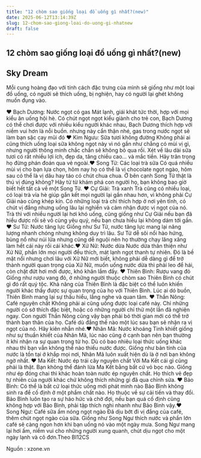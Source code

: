 ```yaml
---
title: "12 chòm sao giống loại đồ uống gì nhất?(new)"
date: 2025-06-12T13:14:39Z
slug: 12-chom-sao-giong-loai-do-uong-gi-nhatnew
draft: false
---
```


## 12 chòm sao giống loại đồ uống gì nhất?(new)

## Sky Dream

Mỗi cung hoàng đạo với tính cách đặc trưng của mình sẽ giống như một loại đồ uống, có người sẽ thích uống, bị nghiện, hay có người lại ghét không muốn đụng vào.
 
♥ Bạch Dương: Nước ngọt có gas
Mát lạnh, giái khát tức thời, hợp với mọi kiểu ăn uống hội hè. Có chút ngọt ngọt kiểu giành cho trẻ con, Bạch Dương có thể chơi được với nhiều kiểu người khác nhau, Bạch Dương thích hợp với niềm vui hơn là nỗi buồn. nhưng này cẩn thận nhé, gas trong nước ngọt sẽ làm bạn sặc cay mũi đó
♥ Kim Ngưu: Sữa tươi không đường
Không phải ai cũng thích uống loại sữa không ngọt này vì nó gần như chẳng có mùi vị gì, nhưng người thông minh chắc chắn sẽ không bỏ qua rồi. Xét về lâu dài sữa tươi có rất nhiều lợi ích, đẹp da, tăng chiều cao… và mắc tiền. Hãy trân trọng họ đừng phán đoán qua vẻ ngoài.♥ Song Tử: Các loại trà sữa
Có quá nhiều mùi vị cho bạn lựa chọn, hôm nay họ có thể là vị chocolate ngọt ngào, hôm sau có thể là vị dâu hay táo có chút chua chua. Ở bên cạnh Song Tử thật là thú vị đúng không? Hãy từ từ khám phá con người họ, bạn không bao giờ biết hết tất cả về một Song Tử.
♥ Cự Giải: Trà xanh
Trà cũng có nhiều loại, có loại trà vỉa hè giúp gắn kết mọi người lại gần nhau hơn, vì không phải Cự Giải nào cũng khép kín. Có những loại trà chỉ thích hợp ở nơi yên tĩnh, có chút vị đắng nhưng uống lâu lại nghiền và cảm nhận được vị ngọt của nó. Trà thì với nhiều người lại hơi khó uống, cũng giống như Cự Giải nếu bạn đã hiểu được rồi sẽ vô cùng yêu quý, nếu bạn chưa hiểu lại không dám tới gần.
♥ Sư Tử: Nước tăng lực
Giống như Sư Tử, nước tăng lực mang lại năng lượng nhanh chóng nhưng không duy trì lâu. Sư Tử dễ sôi nổi hào hứng, bùng nổ như núi lửa nhưng cũng dễ nguội nên họ thường chạy lăng xăng làm hết cái này rồi cái khác.♥ Xử Nữ: Nước dừa
Nước dừa thân thiện như Xử Nữ, phần lớn mọi người đều thích, mát lạnh ngọt thanh tự nhiên. Đó là bề mặt nổi nhưng chơi lâu với Xử Nữ mới biết, không phải dễ dàng gì để trở thành người quan trọng của Xử Nữ, muốn uống nước dừa thì phải leo để hái, còn chặt đứt hơi mới được, khó khăn lắm đấy.
♥ Thiên Bình: Rượu vang đỏ
Giống như rượu vang đỏ, ở những người thuộc chòm sao Thiên Bình có chút gì đó rất quý tộc. Khả năng của Thiên Bình là đặc biệt có thể luôn khiến người khác thấy được sự quan trọng của họ với Thiên Bình. Lúc ai dó buồn, Thiên Bình mang lại sự thấu hiểu, lắng nghe và quan tâm.
♥ Thần Nông: Café nguyên chất
Không phải ai cũng uống được loại café này. Chỉ những người có sở thích đặc biệt, hoặc có những người chỉ thử một lần đã nghiện ngay. Con người Thần Nông cũng vậy bạn phải bỏ thời gian mới có thể trở thành bạn thân của họ. Café dù đắng thế nào một lúc sau bạn sẽ nhận ra vị ngọt của nó. Hãy kiên nhẫn nhé.♥ Nhân Mã: Nước khoáng
Tinh khiết giống như sự thuần khiết của Nhân Mã, lúc nào cũng ở cạnh bạn nên bạn thường ít khi nhận ra sự quan trọng từ họ. Dù có bao nhiêu loại thức uống khác nhau thì bạn vẫn không thể nào thiếu nước được. Giống như bản tính của nước là tồn tại ở khắp mọi nơi, Nhân Mã luôn xuất hiện dù là ở nơi bạn không ngờ nhất.
♥ Ma Kết: Nước ép trái cây nguyên chất
Với Ma Kết cái gì cũng phải là thật. Bạn không thể đánh lừa Ma Kết bằng bất cứ vỏ bọc nào. Giống như ép đóng chai thì khác hoàn toàn nước ép nguyên chất. Họ thích vẻ đẹp tự nhiên của người khác chứ không thích những gì đã qua chỉnh sửa.
♥ Bảo Bình: Có thể là bất cứ loại thức uống mới phát minh nào
Bảo Bình không sinh ra để cố định ở một phẩm chất nào. Họ thuộc về sự cải tiến và thay đổi. Bảo Bình luôn tạo ra sự háo hức và chờ đợi, nếu bạn quá cố định cũng không hợp với Bảo Bình, phải tập thích nghi nhanh như Bảo Bình vậy.♥ Song Ngư: Café sữa ấm nóng ngọt ngào
Đã dịu bớt đi vị đắng của café, thêm chút ngọt ngào của sữa. Giống như Song Ngư thích nước và phần lớn café sẽ càng ngon hơn khi bạn uống nó vào một ngày mưa. Song Ngư mang lại hơi ấm, niềm vui cho những người xung quanh, chút dịu ngọt cho một ngày lạnh và cô đơn.Theo BI12CS
 
 
Nguồn : xzone.vn